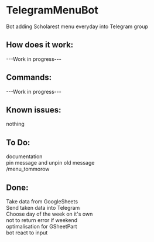 # TelegramMenuBot
 Bot adding Scholarest menu everyday into Telegram group

## How does it work:
---Work in progress---

## Commands:
---Work in progress---

## Known issues:
nothing

## To Do:
documentation <br/>
pin message and unpin old message <br/>
/menu_tommorow <br/>

## Done:
Take data from GoogleSheets <br/>
Send taken data into Telegram <br/> 
Choose day of the week on it's own <br/>
not to return error if weekend <br/>
optimalisation for GSheetPart  <br/>
bot react to input
